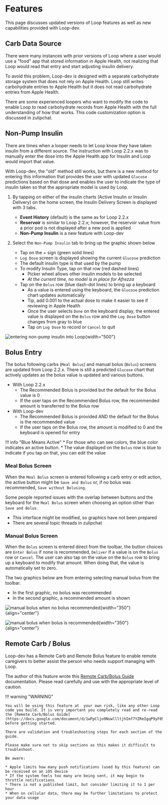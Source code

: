 # Features

This page discusses updated versions of Loop features as well as new capabilities provided with Loop-dev.


## Carb Data Source

There were many instances with prior versions of Loop where a user would use a "food" app that stored information in Apple Health, not realizing that Loop would read that entry and start adjusting insulin delivery.

To avoid this problem, Loop-dev is designed with a separate carbohydrate storage system that does not rely on Apple Health.  Loop still writes carbohydrate entries to Apple Health but it does not read carbohydrate entries from Apple Health.

There are some experienced loopers who want to modify the code to enable Loop to read carbohydrate records from Apple Health with the full understanding of how that works.  This code customization option is discussed in zulipchat.

## Non-Pump Insulin

There are times when a looper needs to let Loop know they have taken insulin from a different source. The instruction with Loop 2.2.x was to manually enter the dose into the Apple Health app for Insulin and Loop would import that value.

With Loop-dev, the "old" method still works, but there is a new method for entering this information that provides the user with updated `Glucose` predictions based on that dose and enables the user to indicate the type of insulin taken so that the appropriate model is used by Loop.  

1. By tapping on either of the insulin charts (Active Insulin or Insulin Delivery) on the home screen, the Insulin Delivery Screen is displayed with 3 tabs.
    * **Event History** (default) is the same as for Loop 2.2.x
    * **Reservoir** is similar to Loop 2.2.x; however, the reservoir value from a prior pod is not displayed after a new pod is applied
    * **Non-Pump Insulin** is a new feature with Loop-dev


2. Select the `Non-Pump Insulin` tab to bring up the graphic shown below
    * Tap on the + sign (green solid lines)
    * `Log Dose` screen is displayed showing the current `Glucose` prediction
    * The default insulin type is that used by the pump
    * To modify Insulin Type, tap on that row (red dashed lines)
        * Picker wheel allows other insulin models to be selected
        * _At the current time, no model is in place for Afrezza_
    * Tap on the `Bolus` row (blue dash-dot lines) to bring up a keyboard
        * As a value is entered using the keyboard, the `Glucose` prediction chart updates automatically
        * Tip, add 0.001 to the actual dose to make it easier to see if reviewing in Apple Health
        * Once the user selects `Done` on the keyboard display, the entered value is displayed on the `Bolus` row and the `Log Dose` button changes from gray to blue
        * Tap on `Log Dose` to record or `Cancel` to quit

![entering non-pump insulin into Loop](img/non-pump-insulin.svg){width="500"}


## Bolus Entry

The bolus following carbs (`Meal Bolus`) and manual bolus (`Bolus`) screens are updated from Loop 2.2.x. There is still a predicted `Glucose` chart that actively updates as the bolus value is updated and various buttons. 

* With Loop 2.2.x
    * The Recommended Bolus is provided but the default for the Bolus value is 0
    * If the user taps on the Recommended Bolus row, the recommended amount is transferred to the Bolus row
* With Loop-dev
    * The Recommended Bolus is provided AND the default for the Bolus is the recommended value
    * If the user taps on the Bolus row, the amount is modified to 0 and the keyboard is opened for entry

!!! info "Blue Means Active"
    * For those who can see colors, the blue color indicates an active button.
    * The value displayed on the `Bolus` row is blue to indicate if you tap on that, you can edit the value

### Meal Bolus Screen

When the `Meal Bolus` screen is entered following a carb entry or edit action, the active button might be `Save and Bolus` or, if no bolus was recommended, `Save without Bolusing`. 

Some people reported issues with the overlap between buttons and the keyboard for the `Meal Bolus` screen when choosing an option other than `Save and Bolus`.

* This interface might be modified, so graphics have not been prepared
* There are several topic threads in zulipchat


### Manual Bolus Screen

When the `Bolus` screen is entered direct from the toolbar, the button choices are `Enter Bolus` if none is recommended, `Deliver` if a value is on the `Bolus` row or `Cancel`. The user can also tap on the value on the `Bolus` row to bring up a keyboard to modify that amount. When doing that, the value is automatically set to zero.

The two graphics below are from entering selecting manual bolus from the toolbar. 

* In the first graphic, no bolus was recommended 
* In the second graphic, a recommended amount is shown

![manual bolus when no bolus recommended](img/loop-3-manual-bolus-no-rec.svg){width="350"}
{align="center"}

![manual bolus when bolus is recommended](img/loop-3-manual-bolus-rec.svg){width="350"}
{align="center"}


## Remote Carb / Bolus

Loop-dev has a Remote Carb and Remote Bolus feature to enable remote caregivers to better assist the person who needs support managing with Loop.

The author of this feature wrote this [Remote Carb/Bolus Guide](https://docs.google.com/document/d/1wPpCljo9NuwllltjhImf7YZReIgqP9yF05PN7E6hphM) documentation. Please read carefully and use with the appropriate level of caution.

!!! warning "WARNING"

    You will be using this feature at  your own risk, like any other Loop code you build. It is very important you completely read and re-read the [Remote Carb/Bolus Guide](https://docs.google.com/document/d/1wPpCljo9NuwllltjhImf7YZReIgqP9yF05PN7E6hphM) before getting started. 
    
    There are validation and troubleshooting steps for each section of the guide. 
    
    Please make sure not to skip sections as this makes it difficult to troubleshoot.
    
    Be aware:
    
    * Apple limits how many push notifications (used by this feature) can be received on an iOS device
    * If the system feels too many are being sent, it may begin to throttle notifications
    * There is not a published limit, but consider limiting it to 1 per hour
    * When on cellular data, there may be further limitations to protect your data usage
 
